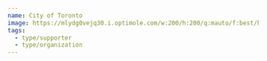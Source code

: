 ```yaml
---
name: City of Toronto
image: https://mlydg0vejq30.i.optimole.com/w:200/h:200/q:mauto/f:best/https://civictech.ca/wp-content/uploads/2017/03/logo-toronto.png
tags:
  - type/supporter
  - type/organization
---
```


